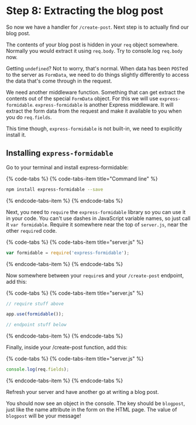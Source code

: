 # Step 8: Extracting the blog post

So now we have a handler for `/create-post`.  Next step is to actually find our blog post.

The contents of your blog post is hidden in your `req` object somewhere. Normally you would extract it using `req.body`. Try to console.log `req.body` now.

Getting `undefined`? Not to worry, that's normal. When data has been `POST`ed to the server as `FormData`, we need to do things slightly differently to access the data that's come through in the request.

We need another middleware function. Something that can get extract the contents out of the special `FormData` object. For this we will use `express-formidable`. `express-formidable` is another Express middleware. It will extract the form data from the request and make it available to you when you do `req.fields`.

This time though, `express-formidable` is not built-in, we need to explicitly install it.

## **Installing `express-formidable`**

Go to your terminal and install express-formidable:

{% code-tabs %}
{% code-tabs-item title="Command line" %}
```bash
npm install express-formidable --save
```
{% endcode-tabs-item %}
{% endcode-tabs %}

Next, you need to `require` the `express-formidable` library so you can use it in your code. You can't use dashes in JavaScript variable names, so just call it `var formidable`.  Require it somewhere near the top of `server.js`, near the other `require`d code.

{% code-tabs %}
{% code-tabs-item title="server.js" %}
```javascript
var formidable = require('express-formidable');
```
{% endcode-tabs-item %}
{% endcode-tabs %}

Now somewhere between your `require`s and your `/create-post` endpoint, add this:

{% code-tabs %}
{% code-tabs-item title="server.js" %}
```javascript
// require stuff above

app.use(formidable());

// endpoint stuff below
```
{% endcode-tabs-item %}
{% endcode-tabs %}

Finally, inside your /create-post function, add this:

{% code-tabs %}
{% code-tabs-item title="server.js" %}
```javascript
console.log(req.fields);
```
{% endcode-tabs-item %}
{% endcode-tabs %}

Refresh your server and have another go at writing a blog post.

You should now see an object in the console. The key should be `blogpost`, just like the name attribute in the form on the HTML page. The value of `blogpost` will be your message!

